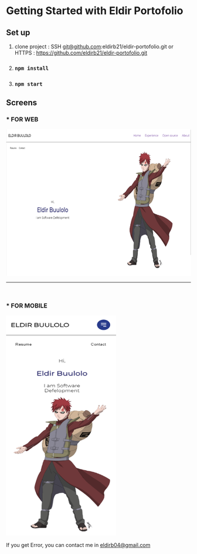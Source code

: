 # Getting Started with Eldir Portofolio

## Set up

1.  clone project : SSH git@github.com:eldirb21/eldir-portofolio.git or HTTPS : https://github.com/eldirb21/eldir-portofolio.git
2.  ### `npm install`
3.  ### `npm start`

## Screens

### * FOR WEB

<!-- ![Alt text](https://github.com/eldirb21/eldir-portofolio/tree/final/src/assets/screenshot/home.png 250x250) -->
<img src="https://github.com/eldirb21/eldir-portofolio/blob/dev/src/assets/screenshot/home.png"   height="400">

<br />
<hr/>
<br />

### * FOR MOBILE

<!-- ![Alt text](https://github.com/eldirb21/eldir-portofolio/tree/final/src/assets/screenshot/home-mobile.png 250x250) -->
<img src="https://github.com/eldirb21/eldir-portofolio/blob/dev/src/assets/screenshot/home-mobile.png" width="300" height="600">

If you get Error, you can contact me in eldirb04@gmail.com
